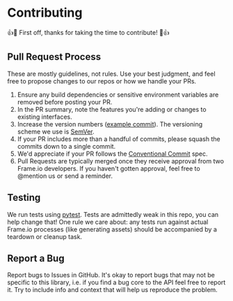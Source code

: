 # Contributing

:+1::tada: First off, thanks for taking the time to contribute! :tada::+1:

## Pull Request Process

These are mostly guidelines, not rules. Use your best judgment, and feel free to propose changes to our repos or how we handle your PRs.

1. Ensure any build dependencies or sensitive environment variables are removed before posting your PR.
2. In the PR summary, note the features you're adding or changes to existing interfaces.
3. Increase the version numbers ([example commit](https://github.com/Frameio/python-frameio-client/commit/3b6595aae9f8a0df984c937ca9938131afbb82c0)).  The versioning scheme we use is [SemVer](http://semver.org/).
4. If your PR includes more than a handful of commits, please squash the commits down to a single commit.
5. We'd appreciate if your PR follows the [Conventional Commit](https://www.conventionalcommits.org/en/v1.0.0/) spec.
6. Pull Requests are typically merged once they receive approval from two Frame.io developers.  If you haven't gotten approval, feel free to @mention us or send a reminder.

## Testing

We run tests using [pytest](https://docs.pytest.org/en/stable/).  Tests are admittedly weak in this repo, you can help change that!  One rule we care about: any tests run against actual Frame.io processes (like generating assets) should be accompanied by a teardown or cleanup task.

## Report a Bug

Report bugs to Issues in GitHub.  It's okay to report bugs that may not be specific to this library, i.e. if you find a bug core to the API feel free to report it. Try to include info and context that will help us reproduce the problem.
